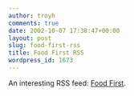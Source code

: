 ```yaml
---
author: troyh
comments: true
date: 2002-10-07 17:38:47+00:00
layout: post
slug: food-first-rss
title: Food First RSS
wordpress_id: 1673
---
```


An interesting RSS feed: [Food First](http://www.foodfirst.org/rdf.php).
